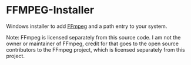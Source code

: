 # FFMPEG-Installer

Windows installer to add [FFmpeg](https://ffmpeg.org/) and a path entry to your system.

Note: FFmpeg is licensed separately from this source code. I am not the owner or maintainer of FFmpeg, credit for that goes to the open source contributors to the FFmpeg project, which is licensed separately from this project.
